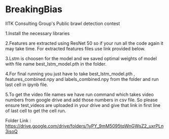 # BreakingBias
 IITK Consulting Group's Public brawl detection contest


1.Install the necessary libraries

2.Features are extracted using ResNet 50 so if your run all the code 
again it may take time. For extracted features files use link provided below.

3.Lstm is choosen for the model and we saved optimal weights of model 
with file name best_lstm_model.pth in the folder.

4.For final running  you just have to take best_lstm_model.pth , features_combined.npy and labels_combined.npy from the folder and run last cell in ipynb file.

5.To get the video file names we have run command which takes video numbers from google drive and add those numbers in csv file. So please ensure test_videos are uploaded in your drive and give that link in first line of last cell to get the cell run.

Folder Link : https://drive.google.com/drive/folders/1yPY_9mM5095tqWnGWsZ2_uxrPLn3isoQ
